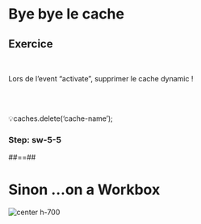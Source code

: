 <!-- .slide: class="exercice sfeir-bg-pink" -->

# Bye bye le cache

## Exercice


<br>

Lors de l’event “activate”, supprimer le cache dynamic !

<br><br>

💡caches.delete(‘cache-name’);


### Step: sw-5-5

##==##

# Sinon ...on a Workbox

![center h-700](./assets/images/workbox.png)
